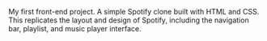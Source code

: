 My first front-end project. A simple Spotify clone built with HTML and CSS. This replicates the layout and design of Spotify, including the navigation bar, playlist, and music player interface.

